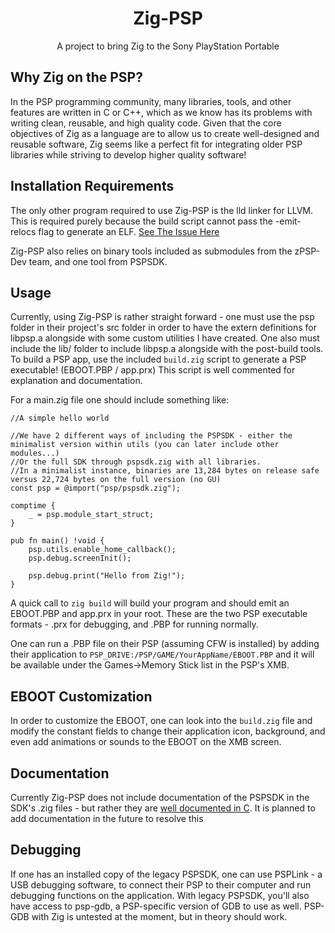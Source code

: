 <h1 align="center">Zig-PSP</h1>
<p align="center">A project to bring Zig to the Sony PlayStation Portable</p>

## Why Zig on the PSP?

In the PSP programming community, many libraries, tools, and other features are written in C or C++, which as we know has its problems with writing clean, reusable, and high quality code. Given that the core objectives of Zig as a language are to allow us to create well-designed and reusable software, Zig seems like a perfect fit for integrating older PSP libraries while striving to develop higher quality software!

## Installation Requirements

The only other program required to use Zig-PSP is the lld linker for LLVM. This is required purely because the build script cannot pass the -emit-relocs flag to generate an ELF. [See The Issue Here](https://github.com/ziglang/zig/issues/5986)

Zig-PSP also relies on binary tools included as submodules from the zPSP-Dev team, and one tool from PSPSDK.

## Usage

Currently, using Zig-PSP is rather straight forward - one must use the psp folder in their project's src folder in order to have the extern definitions for libpsp.a alongside with some custom utilities I have created. One also must include the lib/ folder to include libpsp.a alongside with the post-build tools. To build a PSP app, use the included `build.zig` script to generate a PSP executable! (EBOOT.PBP / app.prx) This script is well commented for explanation and documentation.

For a main.zig file one should include something like:

```zig
//A simple hello world

//We have 2 different ways of including the PSPSDK - either the minimalist version within utils (you can later include other modules...)
//Or the full SDK through pspsdk.zig with all libraries.
//In a minimalist instance, binaries are 13,284 bytes on release safe versus 22,724 bytes on the full version (no GU)
const psp = @import("psp/pspsdk.zig");

comptime {
    _ = psp.module_start_struct;
}

pub fn main() !void {
    psp.utils.enable_home_callback();
    psp.debug.screenInit();

    psp.debug.print("Hello from Zig!");
}
```

A quick call to `zig build` will build your program and should emit an EBOOT.PBP and app.prx in your root. These are the two PSP executable formats - .prx for debugging, and .PBP for running normally.

One can run a .PBP file on their PSP (assuming CFW is installed) by adding their application to `PSP_DRIVE:/PSP/GAME/YourAppName/EBOOT.PBP` and it will be available under the Games->Memory Stick list in the PSP's XMB.

## EBOOT Customization
In order to customize the EBOOT, one can look into the `build.zig` file and modify the constant fields to change their application icon, background, and even add animations or sounds to the EBOOT on the XMB screen.

## Documentation

Currently Zig-PSP does not include documentation of the PSPSDK in the SDK's .zig files - but rather they are [well documented in C](http://psp.jim.sh/pspsdk-doc/). It is planned to add documentation in the future to resolve this

## Debugging

If one has an installed copy of the legacy PSPSDK, one can use PSPLink - a USB debugging software, to connect their PSP to their computer and run debugging functions on the application. With legacy PSPSDK, you'll also have access to psp-gdb, a PSP-specific version of GDB to use as well. PSP-GDB with Zig is untested at the moment, but in theory should work.
